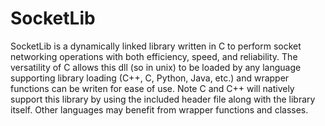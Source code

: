 # SocketLib
SocketLib is a dynamically linked library written in C to perform socket networking operations with both efficiency, speed, and reliability.
The versatility of C allows this dll (so in unix) to be loaded by any language supporting library loading (C++, C, Python, Java, etc.) and wrapper functions can be writen for ease of use.
Note C and C++ will natively support this library by using the included header file along with the library itself. Other languages may benefit from wrapper functions and classes.
